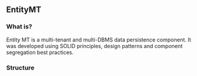 ## EntityMT

### What is?

Entity MT is a multi-tenant and multi-DBMS data persistence component. It was developed using SOLID principles, design patterns and component segregation best practices.

### Structure

